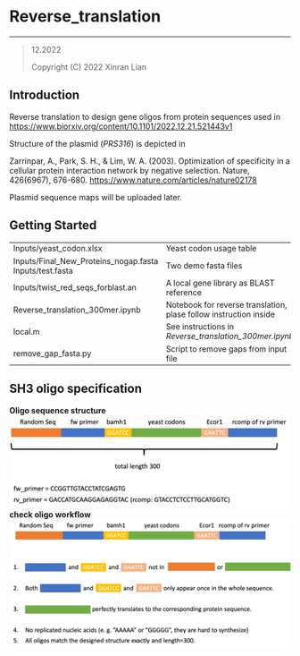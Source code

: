 # Reverse_translation
---
> 12.2022
>
> Copyright (C) 2022 Xinran Lian
>

## Introduction
Reverse translation to design gene oligos from protein sequences used in https://www.biorxiv.org/content/10.1101/2022.12.21.521443v1


Structure of the plasmid (*PRS316*) is depicted in

Zarrinpar, A., Park, S. H., & Lim, W. A. (2003). Optimization of specificity in a cellular protein interaction network by negative selection. Nature, 426(6967), 676-680.
https://www.nature.com/articles/nature02178

Plasmid sequence maps will be uploaded later.

## Getting Started

|            |                                                         |
| :---       | :---                                                    |
| Inputs/yeast_codon.xlsx      | Yeast codon usage table   |
| Inputs/Final_New_Proteins_nogap.fasta Inputs/test.fasta| Two demo fasta files |
| Inputs/twist_red_seqs_forblast.an | A local gene library as BLAST reference |
| Reverse_translation_300mer.ipynb    | Notebook for reverse translation, plase follow instruction inside  |
| local.m | See instructions in *Reverse_translation_300mer.ipynb*   |
| remove_gap_fasta.py | Script to remove gaps from input file |

## SH3 oligo specification

**Oligo sequence structure**
![oligo sequence structure](oligos300mer.png)
**check oligo workflow**
![check oligo workflow](seq_structure_check.png)